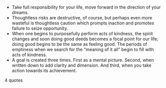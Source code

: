  - Take full responsibility for your life, move forward in the direction of your dreams.
 - Thoughtless risks are destructive, of course, but perhaps even more wasteful is thoughtless caution which prompts inaction and promotes failure to seize opportunity.
 - When one begins to purposefully perform acts of kindness, the spirit changes and soon doing good deeds becomes a focal point for our life; doing good begins to be the same as feeling good. The periods of emptiness when we search for the “meaning of it all” begin to fill with acts of kindness.
 - A goal is created three times. First as a mental picture. Second, when written down to add clarity and dimension. And third, when you take action towards its achievement.

4 quotes